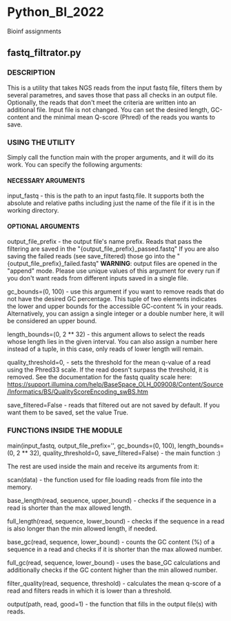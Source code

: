 # Python_BI_2022
Bioinf assignments

## fastq_filtrator.py

### DESCRIPTION

This is a utility that takes NGS reads from the input fastq file, filters them by several parametres, and saves those that pass all checks in an output file. 
Optionally, the reads that don't meet the criteria are written into an additional file.
Input file is not changed.
You can set the desired length, GC-content and the minimal mean Q-score (Phred) of the reads you wants to save.

### USING THE UTILITY

Simply call the function main with the proper arguments, and it will do its work. You can specify the following arguments:

#### NECESSARY ARGUMENTS

input_fastq - this is the path to an input fastq.file. 
It supports both the absolute and relative paths including just the name of the file if it is in the working directory.

#### OPTIONAL ARGUMENTS

output_file_prefix - the output file's name prefix. Reads that pass the filtering are saved in the "{output_file_prefix}_passed.fastq"
If you are also saving the failed reads (see save_filtered) those go into the "{output_file_prefix}\_failed.fastq"
**WARNING**: output files are opened in the "append" mode. 
Please use unique values of this argument for every run if you don't want reads from different inputs saved in a single file.

gc_bounds=(0, 100) - use this argument if you want to remove reads that do not have the desired GC percentage. 
This tuple of two elements indicates the lower and upper bounds for the accessible GC-content % in your reads.
Alternatively, you can assign a single integer or a double number here, it will be considered an upper bound.

length_bounds=(0, 2 ** 32) - this argument allows to select the reads whose length lies in the given interval.
You can also assign a number here instead of a tuple, in this case, only reads of lower length will remain. 

quality_threshold=0, - sets the threshold for the mean q-value of a read using the Phred33 scale. If the read doesn't surpass the threshold, it is removed.
See the documentation for the fastq quality scale here: https://support.illumina.com/help/BaseSpace_OLH_009008/Content/Source/Informatics/BS/QualityScoreEncoding_swBS.htm

save_filtered=False - reads that filtered out are not saved by default. If you want them to be saved, set the value True.
  
### FUNCTIONS INSIDE THE MODULE

main(input_fastq, output_file_prefix='', gc_bounds=(0, 100), length_bounds=(0, 2 ** 32), quality_threshold=0, save_filtered=False) - the main function :)


The rest are used inside the main and receive its arguments from it:


scan(data) - the function used for file loading reads from file into the memory.

base_length(read, sequence, upper_bound) - checks if the sequence in a read is shorter than the max allowed length.

full_length(read, sequence, lower_bound) - checks if the sequence in a read is also longer than the min allowed length, if needed.

base_gc(read, sequence, lower_bound) - counts the GC content (%) of a sequence in a read and checks if it is shorter than the max allowed number.

full_gc(read, sequence, lower_bound) - uses the base_GC calculations and additionally checks if the GC content higher than the min allowed number.

filter_quality(read, sequence, threshold) - calculates the mean q-score of a read and filters reads in which it is lower than a threshold.

output(path, read, good=1) - the function that fills in the output file(s) with reads.
